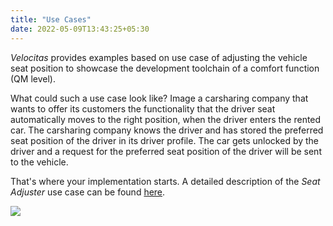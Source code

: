 ```yaml
---
title: "Use Cases"
date: 2022-05-09T13:43:25+05:30
---
```


_Velocitas_ provides examples based on use case of adjusting the vehicle seat position to showcase the development toolchain of a comfort function (QM level).

What could such a use case look like? Image a carsharing company that wants to offer its customers the functionality that the driver seat automatically moves to the right position, when the driver enters the rented car. The carsharing company knows the driver and has stored the preferred seat position of the driver in its driver profile. The car gets unlocked by the driver and a request for the preferred seat position of the driver will be sent to the vehicle.

That's where your implementation starts. A detailed description of the _Seat Adjuster_ use case can be found [here](use_cases/seat_adjuster/).

<img src="use_cases/seat_adjuster/seat_adjuster_dataflow.png" >